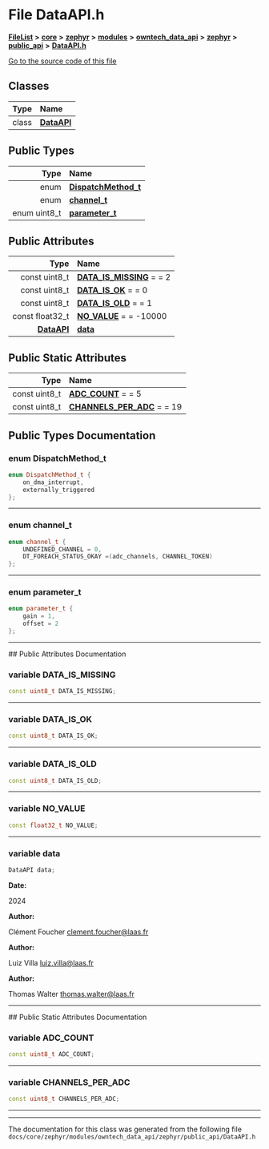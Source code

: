 

# File DataAPI.h



[**FileList**](files.md) **>** [**core**](dir_771164b9325b04f1442f7a3ffa8ecb89.md) **>** [**zephyr**](dir_09002e7ce91f09aeb040dfd1861a47f4.md) **>** [**modules**](dir_6d0fb8ab814c517e7f155fb837e32f72.md) **>** [**owntech\_data\_api**](dir_a549afb1504a6cae23e88efc51d50dd5.md) **>** [**zephyr**](dir_e68c454e5b7b38289ca5658bb88f5006.md) **>** [**public\_api**](dir_395e94c4eb2e271e16f52d3df300cdd3.md) **>** [**DataAPI.h**](DataAPI_8h.md)

[Go to the source code of this file](DataAPI_8h_source.md)


















## Classes

| Type | Name |
| ---: | :--- |
| class | [**DataAPI**](classDataAPI.md) <br> |


## Public Types

| Type | Name |
| ---: | :--- |
| enum  | [**DispatchMethod\_t**](#enum-dispatchmethod_t)  <br> |
| enum  | [**channel\_t**](#enum-channel_t)  <br> |
| enum uint8\_t | [**parameter\_t**](#enum-parameter_t)  <br> |




## Public Attributes

| Type | Name |
| ---: | :--- |
|  const uint8\_t | [**DATA\_IS\_MISSING**](#variable-data_is_missing)   = = 2<br> |
|  const uint8\_t | [**DATA\_IS\_OK**](#variable-data_is_ok)   = = 0<br> |
|  const uint8\_t | [**DATA\_IS\_OLD**](#variable-data_is_old)   = = 1<br> |
|  const float32\_t | [**NO\_VALUE**](#variable-no_value)   = = -10000<br> |
|  [**DataAPI**](classDataAPI.md) | [**data**](#variable-data)  <br> |


## Public Static Attributes

| Type | Name |
| ---: | :--- |
|  const uint8\_t | [**ADC\_COUNT**](#variable-adc_count)   = = 5<br> |
|  const uint8\_t | [**CHANNELS\_PER\_ADC**](#variable-channels_per_adc)   = = 19<br> |










































## Public Types Documentation




### enum DispatchMethod\_t 

```C++
enum DispatchMethod_t {
    on_dma_interrupt,
    externally_triggered
};
```




<hr>



### enum channel\_t 

```C++
enum channel_t {
    UNDEFINED_CHANNEL = 0,
    DT_FOREACH_STATUS_OKAY =(adc_channels, CHANNEL_TOKEN)
};
```




<hr>



### enum parameter\_t 

```C++
enum parameter_t {
    gain = 1,
    offset = 2
};
```




<hr>
## Public Attributes Documentation




### variable DATA\_IS\_MISSING 

```C++
const uint8_t DATA_IS_MISSING;
```




<hr>



### variable DATA\_IS\_OK 

```C++
const uint8_t DATA_IS_OK;
```




<hr>



### variable DATA\_IS\_OLD 

```C++
const uint8_t DATA_IS_OLD;
```




<hr>



### variable NO\_VALUE 

```C++
const float32_t NO_VALUE;
```




<hr>



### variable data 

```C++
DataAPI data;
```





**Date:**

2024




**Author:**

Clément Foucher [clement.foucher@laas.fr](mailto:clement.foucher@laas.fr) 




**Author:**

Luiz Villa [luiz.villa@laas.fr](mailto:luiz.villa@laas.fr) 




**Author:**

Thomas Walter [thomas.walter@laas.fr](mailto:thomas.walter@laas.fr) 





        

<hr>
## Public Static Attributes Documentation




### variable ADC\_COUNT 

```C++
const uint8_t ADC_COUNT;
```




<hr>



### variable CHANNELS\_PER\_ADC 

```C++
const uint8_t CHANNELS_PER_ADC;
```




<hr>

------------------------------
The documentation for this class was generated from the following file `docs/core/zephyr/modules/owntech_data_api/zephyr/public_api/DataAPI.h`

